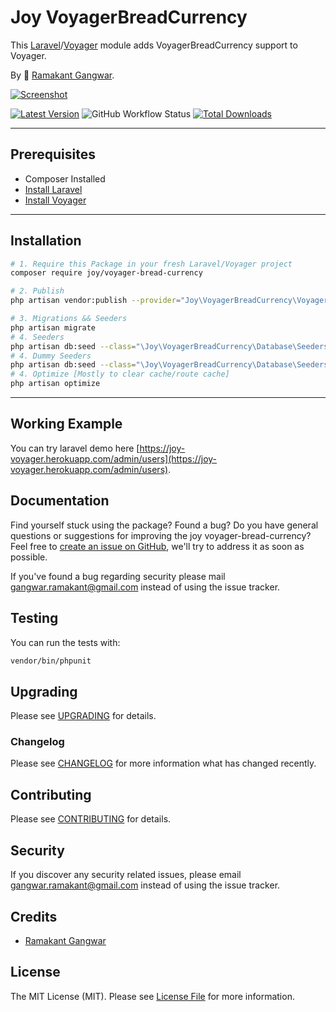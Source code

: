 # Joy VoyagerBreadCurrency

This [Laravel](https://laravel.com/)/[Voyager](https://voyager.devdojo.com/) module adds VoyagerBreadCurrency support to Voyager.

By 🐼 [Ramakant Gangwar](https://github.com/rxcod9).

[![Screenshot](https://raw.githubusercontent.com/rxcod9/joy-voyager-bread-currency/main/cover.jpg)](https://joy-voyager.herokuapp.com/)

[![Latest Version](https://img.shields.io/github/v/release/rxcod9/joy-voyager-bread-currency?style=flat-square)](https://github.com/rxcod9/joy-voyager-bread-currency/releases)
![GitHub Workflow Status](https://img.shields.io/github/workflow/status/rxcod9/joy-voyager-bread-currency/run-tests?label=tests)
[![Total Downloads](https://img.shields.io/packagist/dt/joy/voyager-bread-currency.svg?style=flat-square)](https://packagist.org/packages/joy/voyager-bread-currency)

---

## Prerequisites

*   Composer Installed
*   [Install Laravel](https://laravel.com/docs/installation)
*   [Install Voyager](https://github.com/the-control-group/voyager)

---

## Installation

```bash
# 1. Require this Package in your fresh Laravel/Voyager project
composer require joy/voyager-bread-currency

# 2. Publish
php artisan vendor:publish --provider="Joy\VoyagerBreadCurrency\VoyagerBreadCurrencyServiceProvider" --force

# 3. Migrations && Seeders
php artisan migrate
# 4. Seeders
php artisan db:seed --class="\Joy\VoyagerBreadCurrency\Database\Seeders\VoyagerDatabaseSeeder" --force
# 4. Dummy Seeders
php artisan db:seed --class="\Joy\VoyagerBreadCurrency\Database\Seeders\VoyagerDummyDatabaseSeeder" --force
# 4. Optimize [Mostly to clear cache/route cache]
php artisan optimize
```

---


## Working Example

You can try laravel demo here [https://joy-voyager.herokuapp.com/admin/users](https://joy-voyager.herokuapp.com/admin/users).

## Documentation

Find yourself stuck using the package? Found a bug? Do you have general questions or suggestions for improving the joy voyager-bread-currency? Feel free to [create an issue on GitHub](https://github.com/rxcod9/joy-voyager-bread-currency/issues), we'll try to address it as soon as possible.

If you've found a bug regarding security please mail [gangwar.ramakant@gmail.com](mailto:gangwar.ramakant@gmail.com) instead of using the issue tracker.

## Testing

You can run the tests with:

```bash
vendor/bin/phpunit
```

## Upgrading

Please see [UPGRADING](UPGRADING.md) for details.

### Changelog

Please see [CHANGELOG](CHANGELOG.md) for more information what has changed recently.

## Contributing

Please see [CONTRIBUTING](CONTRIBUTING.md) for details.

## Security

If you discover any security related issues, please email [gangwar.ramakant@gmail.com](mailto:gangwar.ramakant@gmail.com) instead of using the issue tracker.

## Credits

- [Ramakant Gangwar](https://github.com/rxcod9)

## License

The MIT License (MIT). Please see [License File](LICENSE.md) for more information.
